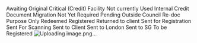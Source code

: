 Awaiting Original
Critical (Credit)
Facility Not currently Used
Internal Credit Document
Migration
Not Yet Required
Pending Outside Council
Re-doc Purpose Only
Redeemed
Registered
Returned to client
Sent for Registration
Sent For Scanning
Sent to Client
Sent to London
Sent to SG
To be Registered
![Uploading image.png…]()
